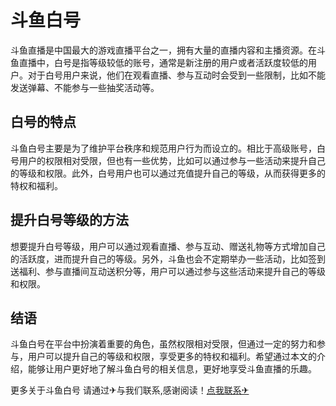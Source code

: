 # 斗鱼白号

斗鱼直播是中国最大的游戏直播平台之一，拥有大量的直播内容和主播资源。在斗鱼直播中，白号是指等级较低的账号，通常是新注册的用户或者活跃度较低的用户。对于白号用户来说，他们在观看直播、参与互动时会受到一些限制，比如不能发送弹幕、不能参与一些抽奖活动等。

## 白号的特点

斗鱼白号主要是为了维护平台秩序和规范用户行为而设立的。相比于高级账号，白号用户的权限相对受限，但也有一些优势，比如可以通过参与一些活动来提升自己的等级和权限。此外，白号用户也可以通过充值提升自己的等级，从而获得更多的特权和福利。

## 提升白号等级的方法

想要提升白号等级，用户可以通过观看直播、参与互动、赠送礼物等方式增加自己的活跃度，进而提升自己的等级。另外，斗鱼也会不定期举办一些活动，比如签到送福利、参与直播间互动送积分等，用户可以通过参与这些活动来提升自己的等级和权限。

## 结语

斗鱼白号在平台中扮演着重要的角色，虽然权限相对受限，但通过一定的努力和参与，用户可以提升自己的等级和权限，享受更多的特权和福利。希望通过本文的介绍，能够让用户更好地了解斗鱼白号的相关信息，更好地享受斗鱼直播的乐趣。

更多关于斗鱼白号 请通过✈与我们联系,感谢阅读！[点我联系✈](https://www.k02.cc)